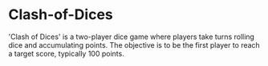 # Clash-of-Dices
'Clash of Dices' is a two-player dice game where players take turns rolling dice and accumulating points. The objective is to be the first player to reach a target score, typically 100 points.
